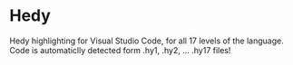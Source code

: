 # Hedy

Hedy highlighting for Visual Studio Code, for all 17 levels of the language.
Code is automaticlly detected form .hy1, .hy2, ... .hy17 files!